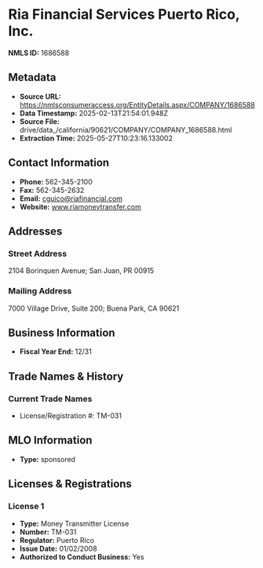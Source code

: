 # Ria Financial Services Puerto Rico, Inc.

**NMLS ID:** 1686588

## Metadata
- **Source URL:** https://nmlsconsumeraccess.org/EntityDetails.aspx/COMPANY/1686588
- **Data Timestamp:** 2025-02-13T21:54:01.948Z
- **Source File:** drive/data_/california/90621/COMPANY/COMPANY_1686588.html
- **Extraction Time:** 2025-05-27T10:23:16.133002

## Contact Information
- **Phone:** 562-345-2100
- **Fax:** 562-345-2632
- **Email:** cguico@riafinancial.com
- **Website:** www.riamoneytransfer.com

## Addresses
### Street Address
2104 Borinquen Avenue; San Juan, PR 00915

### Mailing Address
7000 Village Drive, Suite 200; Buena Park, CA 90621

## Business Information
- **Fiscal Year End:** 12/31

## Trade Names & History
### Current Trade Names
- License/Registration #: TM-031

## MLO Information
- **Type:** sponsored

## Licenses & Registrations

### License 1
- **Type:** Money Transmitter License
- **Number:** TM-031
- **Regulator:** Puerto Rico
- **Issue Date:** 01/02/2008
- **Authorized to Conduct Business:** Yes
